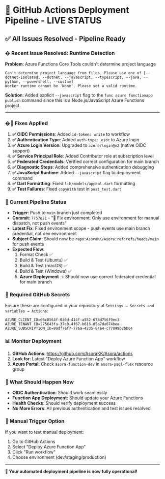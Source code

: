 # 🚀 GitHub Actions Deployment Pipeline - LIVE STATUS

## ✅ **All Issues Resolved - Pipeline Ready**

### � **Recent Issue Resolved: Runtime Detection**
**Problem**: Azure Functions Core Tools couldn't determine project language
```
Can't determine project language from files. Please use one of [--dotnet-isolated, --dotnet, --javascript, --typescript, --java, --python, --powershell, --custom]
Worker runtime cannot be 'None'. Please set a valid runtime.
```

**Solution**: Added explicit `--javascript` flag to the `func azure functionapp publish` command since this is a Node.js/JavaScript Azure Functions project.

---

### �🔧 **Fixes Applied**
1. **✅ OIDC Permissions**: Added `id-token: write` to workflow
2. **✅ Authentication Type**: Added `auth-type: oidc` to Azure login
3. **✅ Azure Login Version**: Upgraded to `azure/login@v2` (native OIDC support)
4. **✅ Service Principal Role**: Added Contributor role at subscription level
5. **✅ Federated Credentials**: Verified correct configuration for main branch
6. **✅ Diagnostic Steps**: Added comprehensive authentication debugging
7. **✅ JavaScript Runtime**: Added `--javascript` flag to deployment command
8. **✅ Dart Formatting**: Fixed `lib/models/appeal.dart` formatting
9. **✅ Test Failures**: Fixed `copyWith` test in `post_test.dart`

### 🎯 **Current Pipeline Status**
- **Trigger**: Push to `main` branch just completed
- **Commit**: `7757e21` - "🔧 Fix environment: Only use environment for manual dispatch, not push events"
- **Latest Fix**: Fixed environment scope - push events use main branch credential, not dev environment
- **Subject Claim**: Should now be `repo:AsoraKK/Asora:ref:refs/heads/main` for push events
- **Expected Flow**: 
  1. Format Check ✅
  2. Build & Test (Ubuntu) ✅
  3. Build & Test (macOS) ✅  
  4. Build & Test (Windows) ✅
  5. **Azure Deployment** → Should now use correct federated credential for main branch

### 🔐 **Required GitHub Secrets**
Ensure these are configured in your repository at `Settings → Secrets and variables → Actions`:

```
AZURE_CLIENT_ID=06c8564f-030d-414f-a552-678d756f9ec3
AZURE_TENANT_ID=275643fa-37e0-4f67-b616-85a7da674bea
AZURE_SUBSCRIPTION_ID=99df7ef7-776a-4235-84a4-c77899b2bb04
```

### 📊 **Monitor Deployment**
1. **GitHub Actions**: https://github.com/AsoraKK/Asora/actions
2. **Look for**: Latest "Deploy Azure Function App" workflow
3. **Azure Portal**: Check `asora-function-dev` in `asora-psql-flex` resource group

### 🎉 **What Should Happen Now**
- **OIDC Authentication**: Should work seamlessly
- **Function App Deployment**: Should update your Azure Functions
- **Health Checks**: Should verify deployment success
- **No More Errors**: All previous authentication and test issues resolved

### 🔄 **Manual Trigger Option**
If you want to test manual deployment:
1. Go to GitHub Actions
2. Select "Deploy Azure Function App"
3. Click "Run workflow"
4. Choose environment (dev/staging/production)

---

**🎊 Your automated deployment pipeline is now fully operational!**
